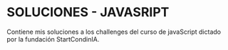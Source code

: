 # SOLUCIONES - JAVASRIPT

Contiene mis soluciones a los challenges del curso de javaScript dictado por la fundación StartCondinIA.
